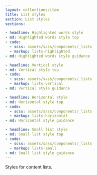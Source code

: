 ```yaml
---
layout: collections/item
title: List styles
section: List styles
sections:

- headline: Highlighted words style
- md: Highlighted words style top
- code:
  - scss: assets/sass/components/_lists
  - markup: lists-highlighted
- md: Highlighted words style guidance

- headline: Vertical style
- md: Vertical style top
- code:
  - scss: assets/sass/components/_lists
  - markup: lists-vertical
- md: Vertical style guidance

- headline: Horizontal style
- md: Horizontal style top
- code:
  - scss: assets/sass/components/_lists
  - markup: lists-horizontal
- md: Horizontal style guidance

- headline: Small list style
- md: Small list style top
- code:
  - scss: assets/sass/components/_lists
  - markup: lists-small
- md: Small list style guidance
---
```


<p class="abstract">Styles for content lists.</p>

